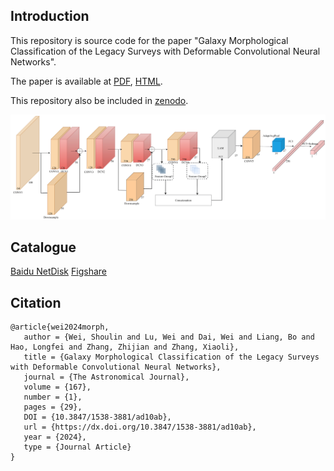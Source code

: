 ## Introduction

This repository is source code for the paper "Galaxy Morphological Classification of the Legacy Surveys with Deformable Convolutional Neural Networks".

The paper is available at [PDF](https://iopscience.iop.org/article/10.3847/1538-3881/ad10ab/pdf), [HTML](https://iopscience.iop.org/article/10.3847/1538-3881/ad10ab).

This repository also be included in [zenodo](https://doi.org/10.5281/zenodo.10002366).

![architecture](./images/architecture.png)
## Catalogue
[Baidu NetDisk](https://pan.baidu.com/s/13OycRXh9tLClmPG8L4bSqg?pwd=fp3q)
[Figshare](https://doi.org/10.6084/m9.figshare.24305623.v5)
## Citation
```
@article{wei2024morph,
   author = {Wei, Shoulin and Lu, Wei and Dai, Wei and Liang, Bo and Hao, Longfei and Zhang, Zhijian and Zhang, Xiaoli},
   title = {Galaxy Morphological Classification of the Legacy Surveys with Deformable Convolutional Neural Networks},
   journal = {The Astronomical Journal},
   volume = {167},
   number = {1},
   pages = {29},
   DOI = {10.3847/1538-3881/ad10ab},
   url = {https://dx.doi.org/10.3847/1538-3881/ad10ab},
   year = {2024},
   type = {Journal Article}
}
```